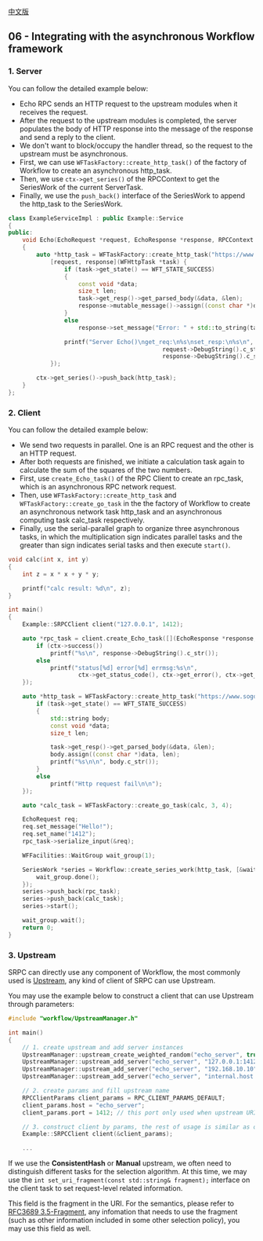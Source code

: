 [中文版](/docs/docs-06-workflow.md)

## 06 - Integrating with the asynchronous Workflow framework

### 1. Server

You can follow the detailed example below:

- Echo RPC sends an HTTP request to the upstream modules when it receives the request.
- After the request to the upstream modules is completed, the server populates the body of HTTP response into the message of the response and send a reply to the client.
- We don't want to block/occupy the handler thread, so the request to the upstream must be asynchronous.
- First, we can use `WFTaskFactory::create_http_task()` of the factory of Workflow to create an asynchronous http_task.
- Then, we use `ctx->get_series()` of the RPCContext to get the SeriesWork of the current ServerTask.
- Finally, we use the `push_back()` interface of the SeriesWork to append the http\_task to the SeriesWork.

~~~cpp
class ExampleServiceImpl : public Example::Service
{
public:
    void Echo(EchoRequest *request, EchoResponse *response, RPCContext *ctx) override
    {
        auto *http_task = WFTaskFactory::create_http_task("https://www.sogou.com", 0, 0,
            [request, response](WFHttpTask *task) {
                if (task->get_state() == WFT_STATE_SUCCESS)
                {
                    const void *data;
                    size_t len;
                    task->get_resp()->get_parsed_body(&data, &len);
                    response->mutable_message()->assign((const char *)data, len);
                }
                else
                    response->set_message("Error: " + std::to_string(task->get_error()));

                printf("Server Echo()\nget_req:\n%s\nset_resp:\n%s\n",
                                            request->DebugString().c_str(),
                                            response->DebugString().c_str());
            });

        ctx->get_series()->push_back(http_task);
    }
};
~~~

### 2. Client

You can follow the detailed example below:

- We send two requests in parallel. One is an RPC request and the other is an HTTP request.
- After both requests are finished, we initiate a calculation task again to calculate the sum of the squares of the two numbers.
- First, use `create_Echo_task()` of the RPC Client to create an rpc\_task, which is an asynchronous RPC network request.
- Then, use `WFTaskFactory::create_http_task` and `WFTaskFactory::create_go_task` in the the factory of Workflow to create an asynchronous network task http\_task and an asynchronous computing task calc\_task respectively.
- Finally, use the serial-parallel graph to organize three asynchronous tasks, in which the multiplication sign indicates parallel tasks and the greater than sign indicates serial tasks and then execute ``start()``.

~~~cpp
void calc(int x, int y)
{
    int z = x * x + y * y;

    printf("calc result: %d\n", z);
}

int main()
{
    Example::SRPCClient client("127.0.0.1", 1412);

    auto *rpc_task = client.create_Echo_task([](EchoResponse *response, RPCContext *ctx) {
        if (ctx->success())
            printf("%s\n", response->DebugString().c_str());
        else
            printf("status[%d] error[%d] errmsg:%s\n",
                    ctx->get_status_code(), ctx->get_error(), ctx->get_errmsg());
    });

    auto *http_task = WFTaskFactory::create_http_task("https://www.sogou.com", 0, 0, [](WFHttpTask *task) {
        if (task->get_state() == WFT_STATE_SUCCESS)
        {
            std::string body;
            const void *data;
            size_t len;

            task->get_resp()->get_parsed_body(&data, &len);
            body.assign((const char *)data, len);
            printf("%s\n\n", body.c_str());
        }
        else
            printf("Http request fail\n\n");
    });

    auto *calc_task = WFTaskFactory::create_go_task(calc, 3, 4);

    EchoRequest req;
    req.set_message("Hello!");
    req.set_name("1412");
    rpc_task->serialize_input(&req);

    WFFacilities::WaitGroup wait_group(1);

    SeriesWork *series = Workflow::create_series_work(http_task, [&wait_group](const SeriesWork *) {
        wait_group.done();
    });
    series->push_back(rpc_task);
    series->push_back(calc_task);
    series->start();

    wait_group.wait();
    return 0;
}
~~~

### 3. Upstream
SRPC can directly use any component of Workflow, the most commonly used is [Upstream](https://github.com/sogou/workflow/blob/master/docs/en/about-upstream.md), any kind of client of SRPC can use Upstream.

You may use the example below to construct a client that can use Upstream through parameters:

```cpp
#include "workflow/UpstreamManager.h"

int main()
{
    // 1. create upstream and add server instances
    UpstreamManager::upstream_create_weighted_random("echo_server", true);
    UpstreamManager::upstream_add_server("echo_server", "127.0.0.1:1412");
    UpstreamManager::upstream_add_server("echo_server", "192.168.10.10");
    UpstreamManager::upstream_add_server("echo_server", "internal.host.com");

    // 2. create params and fill upstream name
    RPCClientParams client_params = RPC_CLIENT_PARAMS_DEFAULT;
    client_params.host = "echo_server";
    client_params.port = 1412; // this port only used when upstream URI parsing and will not affect the select of instances

    // 3. construct client by params, the rest of usage is similar as other tutorials
    Example::SRPCClient client(&client_params);

    ...
```

If we use the **ConsistentHash** or **Manual** upstream, we often need to distinguish different tasks for the selection algorithm. At this time, we may use the `int set_uri_fragment(const std::string& fragment);` interface on the client task to set request-level related information.

This field is the fragment in the URI. For the semantics, please refer to [RFC3689 3.5-Fragment](https://datatracker.ietf.org/doc/html/rfc3986#section-3.5), any infomation that needs to use the fragment (such as other information included in some other selection policy), you may use this field as well.

